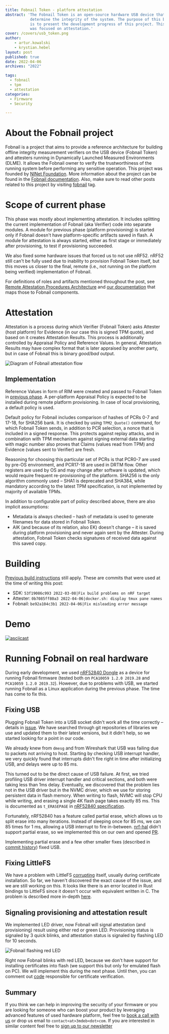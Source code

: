 ```yaml
---
title: Fobnail Token - platform attestation
abstract: 'The Fobnail Token is an open-source hardware USB device that helps to
           determine the integrity of the system. The purpose of this blog post
           is to present the development progress of this project. This phase
           was focused on attestation.'
cover: /covers/usb_token.png
author:
    - artur.kowalski
    - krystian.hebel
layout: post
published: true
date: 2022-04-06
archives: "2022"

tags:
  - fobnail
  - tpm
  - attestation
categories:
  - Firmware
  - Security

---
```


# About the Fobnail project

Fobnail is a project that aims to provide a reference architecture for building
offline integrity measurement verifiers on the USB device (Fobnail Token) and
attesters running in Dynamically Launched Measured Environments (DLME). It
allows the Fobnail owner to verify the trustworthiness of the running system
before performing any sensitive operation. This project was founded by [NlNet
Foundation](https://nlnet.nl/). More information about the project can be found
in the [Fobnail documentation](https://fobnail.3mdeb.com/). Also, make sure to
read other posts related to this project by visiting
[fobnail](https://blog.3mdeb.com/tags/fobnail/) tag.

# Scope of current phase

This phase was mostly about implementing attestation. It includes splitting the
current implementation of Fobnail (aka Verifier) code into separate modules.
A module for previous phase (platform provisioning) is started only if Fobnail
doesn't have platform-specific artifacts saved in flash. A module for
attestation is always started, either as first stage or immediately after
provisioning, to test if provisioning succeeded.

We also fixed some hardware issues that forced us to not use nRF52. nRF52 still
can't be fully used due to inability to provision Fobnail Token itself, but this
moves us closer to the final, remote (i.e., not running on the platform being
verified) implementation of Fobnail.

For definitions of roles and artifacts mentioned throughout the post, see
[Remote Attestation Procedures Architecture](https://datatracker.ietf.org/doc/draft-ietf-rats-architecture/)
and [our documentation](https://fobnail.3mdeb.com/architecture/#fobnail-components)
that maps those to Fobnail components.

# Attestation

Attestation is a process during which Verifier (Fobnail Token) asks Attester
(host platform) for Evidence (in our case this is signed TPM quote), and based
on it creates Attestation Results. This process is additionally controlled by
Appraisal Policy and Reference Values. In general, Attestation Results may have
complex format that is later appraised by another party, but in case of Fobnail
this is binary _good_/_bad_ output.

![Diagram of Fobnail attestation flow](/img/Fobnail-flows-attestation.png)

## Implementation

Reference Values in form of RIM were created and passed to Fobnail Token in
[previous phase](../2022-03-21-fobnail_3rd_phase). A per-platform Appraisal
Policy is expected to be installed during remote platform provisioning. In case
of local provisioning, a default policy is used.

Default policy for Fobnail includes comparison of hashes of PCRs 0-7 and 17-18,
for SHA256 bank. It is checked by using `TPM2_Quote()` command, for which
Fobnail Token sends, in addition to PCR selection, a nonce that is included in a
signed response. This protects against replay attacks, and in combination with
TPM mechanism against signing external data starting with magic number also
proves that Claims (values read from TPM) and Evidence (values sent to Verifier)
are fresh.

Reasoning for choosing this particular set of PCRs is that PCR0-7 are used by
pre-OS environment, and PCR17-18 are used in DRTM flow. Other registers are used
by OS and may change after software is updated, which would require frequent
re-provisioning of the platform. SHA256 is the only algorithm commonly used –
SHA1 is deprecated and SHA384, while mandatory according to the latest TPM
specification, is not implemented by majority of available TPMs.

In addition to configurable part of policy described above, there are also
implicit assumptions:

- Metadata is always checked – hash of metadata is used to generate filenames
  for data stored in Fobnail Token.
- AIK (and because of its relation, also EK) doesn't change – it is saved during
  platform provisioning and never again sent by the Attester. During
  attestation, Fobnail Token checks signatures of received data against this
  saved copy.

# Building

[Previous build instructions](../2022-03-21-fobnail_3rd_phase#building) still
apply. These are commits that were used at the time of writing this post:

* SDK: `53f19086c993 2022-03-08|Fix build problems on nRF target`
* Attester: `0b7085ff80a3 2022-04-06|docker.sh: display tmux pane names`
* Fobnail: `be92a104c3b1 2022-04-06|Fix misleading error message`

# Demo

[![asciicast](https://asciinema.org/a/VgEAAH0V0YzXKWZJ7vT9ze9my.svg)](https://asciinema.org/a/VgEAAH0V0YzXKWZJ7vT9ze9my?speed=1)

# Running Fobnail on real hardware

During early development, we used
[nRF52840 Dongle](https://www.nordicsemi.com/Products/Development-hardware/nrf52840-dongle)
as a device for running Fobnail firmware (tested both on
`PCA10059 1.2.0 2019.28` and `PCA10059 1.2.0 2019.32`). However, due to problems
with USB, we started running Fobnail as a Linux application during the previous
phase. The time has come to fix this.

## Fixing USB

Plugging Fobnail Token into a USB socket didn't work all the time correctly –
details in [issue](https://github.com/fobnail/usbd-ethernet/issues/2). We have
searched through git repositories of libraries we use and updated them to their
latest versions, but it didn't help, so we started looking for a point in our
code.

We already knew from `dmesg` and from Wireshark that USB was failing due to
packets not arriving to host. Starting by checking USB interrupt handler, we
very quickly found that interrupts didn't fire right in time after initializing
USB, and delays were up to 85 ms.

This turned out to be the direct
cause of USB failure. At first, we tried profiling USB driver interrupt handler
and critical sections, and both were taking less than 1ms delay. Eventually, we
discovered that the problem lies not in the USB driver but in the NVMC driver,
which we use for storing persistent data in flash memory. When writing to flash,
NVMC will stop CPU while writing, and erasing a single 4K flash page takes
exactly 85 ms. This is documented as `t_ERASEPAGE` in
[nRF52840 specification](https://infocenter.nordicsemi.com/pdf/nRF52840_PS_v1.7.pdf).

Fortunately, nRF52840 has a feature called partial erase, which allows us to
split erase into many iterations. Instead of sleeping once for 85 ms, we can 85
times for 1 ms, allowing a USB interrupt to fire in-between.
[nrf-hal](https://github.com/nrf-rs/nrf-hal) didn't support partial erase, so we
implemented this on our own and opened
[PR](https://github.com/nrf-rs/nrf-hal/pull/385).

Implementing partial erase and a few other smaller fixes (described in
[commit history](https://github.com/fobnail/fobnail/pull/24/commits)) fixed USB.

## Fixing LittleFS

We have a problem with LittleFS
[corrupting](https://github.com/fobnail/fobnail/issues/12) itself, usually
during certificate installation. So far, we haven't discovered the exact cause
of the issue, and we are still working on this. It looks like there is an error
located in Rust bindings to LittleFS since it doesn't occur with equivalent
written in C. The problem is described more in-depth
[here](https://github.com/trussed-dev/littlefs2/issues/16).

## Signaling provisioning and attestation result

We implemented LED driver, now Fobnail will signal attestation (and
provisioning) result using either red or green LED. Provisioning status is
signaled by 3 quick blinks, and attestation status is signaled by flashing LED
for 10 seconds.

![Fobnail flashing red LED](/img/fobnail_red_led.jpg)

Right now Fobnail blinks with red LED, because we don't have support for
installing certificates into flash (we support this but only for emulated flash
on PC). We will implement this during the next phase. Until then, you can
comment out [code](https://github.com/fobnail/fobnail/blob/86e3f22edba3e07f2eb54156e16a660d8c7254f6/src/certmgr/verify.rs#L45)
responsible for certificate verification.

## Summary

If you think we can help in improving the security of your firmware or you are
looking for someone who can boost your product by leveraging advanced features
of used hardware platform, feel free to [book a call with us](https://calendly.com/3mdeb/consulting-remote-meeting)
or drop us email to `contact<at>3mdeb<dot>com`. If you are interested in similar
content feel free to [sign up to our newsletter](https://newsletter.3mdeb.com/subscription/PW6XnCeK6)
